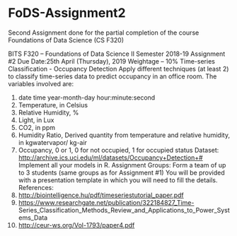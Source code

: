 # FoDS-Assignment2
Second Assignment done for the partial completion of the course Foundations of Data Science (CS F320)


BITS F320 – Foundations of Data Science
II Semester 2018-19
Assignment #2
Due Date:25th April (Thursday), 2019
Weightage – 10%
Time-series Classification - Occupancy Detection
Apply different techniques (at least 2) to classify time-series data to predict occupancy in an office
room. The variables involved are:
1. date time year-month-day hour:minute:second
2. Temperature, in Celsius
3. Relative Humidity, %
4. Light, in Lux
5. CO2, in ppm
6. Humidity Ratio, Derived quantity from temperature and relative humidity, in kgwatervapor/
kg-air
7. Occupancy, 0 or 1, 0 for not occupied, 1 for occupied status
Dataset: http://archive.ics.uci.edu/ml/datasets/Occupancy+Detection+#
Implement all your models in R.
Assignment Groups: Form a team of up to 3 students (same groups as for Assignment #1)
You will be provided with a presentation template in which you will need to fill the details.
References:
1. http://biointelligence.hu/pdf/timeseriestutorial_paper.pdf
2. https://www.researchgate.net/publication/322184827_Time-
Series_Classification_Methods_Review_and_Applications_to_Power_Systems_Data
3. http://ceur-ws.org/Vol-1793/paper4.pdf
